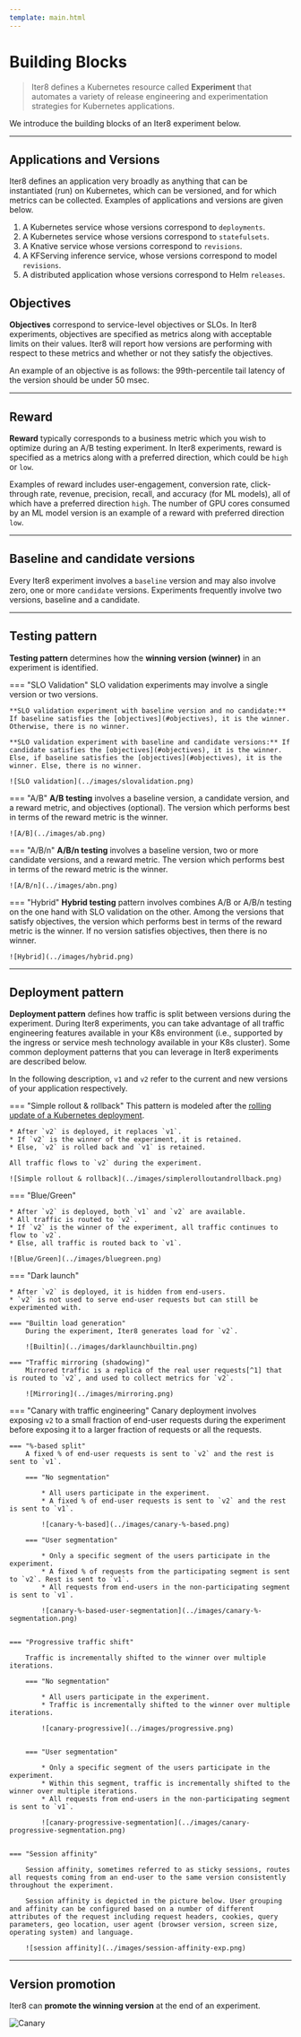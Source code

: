 ```yaml
---
template: main.html
---
```


# Building Blocks

> Iter8 defines a Kubernetes resource called **Experiment** that automates a variety of release engineering and experimentation strategies for Kubernetes applications.

We introduce the building blocks of an Iter8 experiment below.

***

## Applications and Versions
Iter8 defines an application very broadly as anything that can be instantiated (run) on Kubernetes, which can be versioned, and for which metrics can be collected. Examples of applications and versions are given below.

1. A Kubernetes service whose versions correspond to `deployments`.
2. A Kubernetes service whose versions correspond to `statefulsets`.
3. A Knative service whose versions correspond to `revisions`.
4. A KFServing inference service, whose versions correspond to model `revisions`.
5. A distributed application whose versions correspond to Helm `releases`.

## Objectives

**Objectives** correspond to service-level objectives or SLOs. In Iter8 experiments, objectives are specified as metrics along with acceptable limits on their values. Iter8 will report how versions are performing with respect to these metrics and whether or not they satisfy the objectives.

An example of an objective is as follows: the 99th-percentile tail latency of the version should be under 50 msec.

***

## Reward
**Reward** typically corresponds to a business metric which you wish to optimize during an A/B testing experiment. In Iter8 experiments, reward is specified as a metrics along with a preferred direction, which could be `high` or `low`. 

Examples of reward includes user-engagement, conversion rate, click-through rate, revenue, precision, recall, and accuracy (for ML models), all of which have a preferred direction `high`. The number of GPU cores consumed by an ML model version is an example of a reward with preferred direction `low`.

***

## Baseline and candidate versions
Every Iter8 experiment involves a `baseline` version and may also involve zero, one or more `candidate` versions. Experiments frequently involve two versions, baseline and a candidate.

***

## Testing pattern

**Testing pattern** determines how the **winning version (winner)** in an experiment is identified.

=== "SLO Validation"
    SLO validation experiments may involve a single version or two versions.

    **SLO validation experiment with baseline version and no candidate:** If baseline satisfies the [objectives](#objectives), it is the winner. Otherwise, there is no winner.

    **SLO validation experiment with baseline and candidate versions:** If candidate satisfies the [objectives](#objectives), it is the winner. Else, if baseline satisfies the [objectives](#objectives), it is the winner. Else, there is no winner.

    ![SLO validation](../images/slovalidation.png)


=== "A/B"
    **A/B testing** involves a baseline version, a candidate version, and a reward metric, and objectives (optional). The version which performs best in terms of the reward metric is the winner.

    ![A/B](../images/ab.png)

=== "A/B/n"
    **A/B/n testing** involves a baseline version, two or more candidate versions, and a reward metric. The version which performs best in terms of the reward metric is the winner.

    ![A/B/n](../images/abn.png)

=== "Hybrid"
    **Hybrid testing** pattern involves combines A/B or A/B/n testing on the one hand with SLO validation on the other. Among the versions that satisfy objectives, the version which performs best in terms of the reward metric is the winner. If no version satisfies objectives, then there is no winner.

    ![Hybrid](../images/hybrid.png)

***

## Deployment pattern
**Deployment pattern** defines how traffic is split between versions during the experiment. During Iter8 experiments, you can take advantage of all traffic engineering features available in your K8s environment (i.e., supported by the ingress or service mesh technology available in your K8s cluster). Some common deployment patterns that you can leverage in Iter8 experiments are described below.

In the following description, `v1` and `v2` refer to the current and new versions of your application respectively.

=== "Simple rollout & rollback"
    This pattern is modeled after the [rolling update of a Kubernetes deployment](https://kubernetes.io/docs/tutorials/kubernetes-basics/update/update-intro/). 
    
    * After `v2` is deployed, it replaces `v1`.
    * If `v2` is the winner of the experiment, it is retained.
    * Else, `v2` is rolled back and `v1` is retained. 
    
    All traffic flows to `v2` during the experiment.

    ![Simple rollout & rollback](../images/simplerolloutandrollback.png)

=== "Blue/Green"

    * After `v2` is deployed, both `v1` and `v2` are available. 
    * All traffic is routed to `v2`. 
    * If `v2` is the winner of the experiment, all traffic continues to flow to `v2`.
    * Else, all traffic is routed back to `v1`.

    ![Blue/Green](../images/bluegreen.png)

=== "Dark launch"

    * After `v2` is deployed, it is hidden from end-users.
    * `v2` is not used to serve end-user requests but can still be experimented with.

    === "Builtin load generation"
        During the experiment, Iter8 generates load for `v2`.

        ![Builtin](../images/darklaunchbuiltin.png)

    === "Traffic mirroring (shadowing)"
        Mirrored traffic is a replica of the real user requests[^1] that is routed to `v2`, and used to collect metrics for `v2`.

        ![Mirroring](../images/mirroring.png)

=== "Canary with traffic engineering"
    Canary deployment involves exposing `v2` to a small fraction of end-user requests during the experiment before exposing it to a larger fraction of requests or all the requests.

    === "%-based split"
        A fixed % of end-user requests is sent to `v2` and the rest is sent to `v1`.

        === "No segmentation"

            * All users participate in the experiment.
            * A fixed % of end-user requests is sent to `v2` and the rest is sent to `v1`.

            ![canary-%-based](../images/canary-%-based.png)

        === "User segmentation"

            * Only a specific segment of the users participate in the experiment.
            * A fixed % of requests from the participating segment is sent to `v2`. Rest is sent to `v1`.
            * All requests from end-users in the non-participating segment is sent to `v1`.

            ![canary-%-based-user-segmentation](../images/canary-%-segmentation.png)


    === "Progressive traffic shift"

        Traffic is incrementally shifted to the winner over multiple iterations.

        === "No segmentation"

            * All users participate in the experiment.
            * Traffic is incrementally shifted to the winner over multiple iterations.

            ![canary-progressive](../images/progressive.png)


        === "User segmentation"

            * Only a specific segment of the users participate in the experiment.
            * Within this segment, traffic is incrementally shifted to the winner over multiple iterations.
            * All requests from end-users in the non-participating segment is sent to `v1`.

            ![canary-progressive-segmentation](../images/canary-progressive-segmentation.png)


    === "Session affinity"
        
        Session affinity, sometimes referred to as sticky sessions, routes all requests coming from an end-user to the same version consistently throughout the experiment.

        Session affinity is depicted in the picture below. User grouping and affinity can be configured based on a number of different attributes of the request including request headers, cookies, query parameters, geo location, user agent (browser version, screen size, operating system) and language.

        ![session affinity](../images/session-affinity-exp.png)


<!-- 
    Progressive deployment incrementally shifts traffic towards the winner over multiple iterations.

    ![Canary](../images/progressive.png)

=== "Fixed-split"
    Fixed-split deployment does not shift traffic between versions.

    ![Canary](../images/fixedsplit.png) -->

***

<!-- ## Traffic engineering

**Traffic engineering** refers to features such as **dark launch, traffic mirroring/shadowing, user segmentation** and **session affinity** that provide fine-grained controls over how traffic is routed to and from app versions.

Iter8 enables you to take total advantage of all the traffic engineering features available in the service mesh, ingress technology, or networking layer present in your Kubernetes cluster.

=== "Dark launch"
    **Dark launch** enables you to deploy and experiment with a new version of your application/ML model in such a way that it is hidden from all (or most) of your end-users.

    ![Canary](../images/mirroring.png)

=== "Traffic mirroring/shadowing"
    **Traffic mirroring** or **shadowing** enables experimenting with a *dark* launched version with zero-impact on end-users. Mirrored traffic is a replica of the real user requests[^1] that is routed to the dark version. Metrics are collected and evaluated for the dark version, but responses from the dark version are ignored.

    ![Canary](../images/mirroring.png)

=== "User segmentation"
    **User segmentation** is the ability to carve out a specific segment of users for an experiment, leaving the rest of the users unaffected by the experiment. Service meshes and ingress controllers often provide the ability to route requests dynamically to different versions based on request attributes such as user identity, URI, IP address prefixes, or origin. Iter8 can leverage this functionality in experiments to control the segment of the users that will participate in the experiment. 
    
    For example, in the canary experiment depicted below, requests from the country `Wakanda` may be routed to baseline or candidate; requests that are not from `Wakanda` will not participate in the experiment and are routed only to the baseline.

    ![User segmentation](../images/segmentation.png)

=== "Session affinity"
    During A/B or canary testing experiments, it is often necessary to ensure that the version to which a particular user's request is routed remains consistent throughout the duration of the experiment. This traffic engineering feature is called **session affinity** or **session stickiness**. Service meshes and ingress controllers can enable this feature based on HTTP cookies or request attributes such as user identity, URI, IP address prefixes, or origin. Iter8 can leverage this functionality in experiments to control how user requests are routed to versions.

    For example, in the A/B testing experiment depicted below, requests from user group 1 are always routed to the baseline while requests from user group 2 are always routed to the candidate during the experiment.

    ![Session affinity](../images/session-affinity-exp.png)
*** -->


## Version promotion
Iter8 can **promote the winning version** at the end of an experiment.

![Canary](../images/yamljson.png)

[^1]: It is possible to mirror only a certain percentage of the requests instead of all requests.